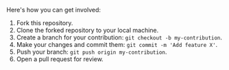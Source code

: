 Here's how you can get involved:

1. Fork this repository.
2. Clone the forked repository to your local machine.
3. Create a branch for your contribution: `git checkout -b my-contribution`.
4. Make your changes and commit them: `git commit -m 'Add feature X'`.
5. Push your branch: `git push origin my-contribution`.
6. Open a pull request for review.
